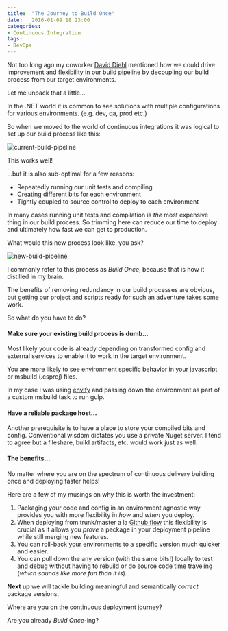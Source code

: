 ```yaml
---
title:  "The Journey to Build Once"
date:   2016-01-09 18:23:00
categories:
- Continuous Integration
tags:
- DevOps
---
```


Not too long ago my coworker [David Diehl] mentioned how we could drive improvement and flexibility in our build pipeline by decoupling our build process from our target environments.

Let me unpack that a little...

In the .NET world it is common to see solutions with multiple configurations for various environments. (e.g. dev, qa, prod etc.)

So when we moved to the world of continuous integrations it was logical to set up our build process like this:

![current-build-pipeline](https://cloud.githubusercontent.com/assets/9733444/14763752/92e16298-096d-11e6-9a2c-85c2cb9dfd70.png)

This works well! 

...but it is also sub-optimal for a few reasons:

* Repeatedly running our unit tests and compiling
* Creating different bits for each environment 
* Tightly coupled to source control to deploy to each environment

In many cases running unit tests and compilation is *the* most expensive thing in our build process. 
So trimming here can reduce our time to deploy and ultimately how fast we can get to production.

What would this new process look like, you ask?

![new-build-pipeline](https://cloud.githubusercontent.com/assets/9733444/14763755/9f0ea5da-096d-11e6-9279-a536182c6d27.png)

I commonly refer to this process as *Build Once*, because that is how it distilled in my brain.

The benefits of removing redundancy in our build processes are obvious, but getting our project and scripts ready for such an adventure takes some work.

So what do you have to do?

#### Make sure your existing build process is dumb...

Most likely your code is already depending on transformed config and external services to enable it to work in the target environment.

You are more likely to see environment specific behavior in your javascript or msbuild (.csproj) files. 

In my case I was using [envify] and passing down the environment as part of a custom msbuild task to run gulp.

#### Have a reliable package host...

Another prerequisite is to have a place to store your compiled bits and config. 
Conventional wisdom dictates you use a private Nuget server.
I tend to agree but a fileshare, build artifacts, etc. would work just as well.
 
#### The benefits...

No matter where you are on the spectrum of continuous delivery building once and deploying faster helps!

Here are a few of my musings on why this is worth the investment:

1. Packaging your code and config in an environment agnostic way provides you with more flexibility in *how* and *when* you deploy.
2. When deploying from trunk/master a la [Github flow] this flexibility is crucial as it allows you *prove* a package in your deployment pipeline while still merging new features.
3. You can roll-back your environments to a specific version much quicker and easier. 
4. You can pull down the any version (with the same bits!) locally to test and debug without having to rebuild or do source code time traveling (*which sounds like more fun than it is*).

**Next up** we will tackle building meaningful and semantically *correct* package versions.

Where are you on the continuous deployment journey? 

Are you already *Build Once*-ing? 
 
[Github flow]:  https://guides.github.com/introduction/flow/
[envify]:       https://github.com/hughsk/envify
[David Diehl]:  http://daveondevops.com/
